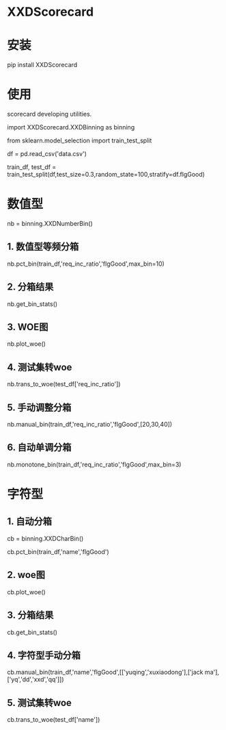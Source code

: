 # XXDScorecard

# 安装

pip install XXDScorecard

# 使用

scorecard developing utilities.

import  XXDScorecard.XXDBinning as binning

from sklearn.model_selection import train_test_split

df = pd.read_csv('data.csv')

train_df, test_df = train_test_split(df,test_size=0.3,random_state=100,stratify=df.flgGood)

# 数值型
nb = binning.XXDNumberBin()

## 1. 数值型等频分箱

nb.pct_bin(train_df,'req_inc_ratio','flgGood',max_bin=10)

## 2. 分箱结果

nb.get_bin_stats()

## 3. WOE图

nb.plot_woe()

## 4. 测试集转woe

nb.trans_to_woe(test_df['req_inc_ratio'])


## 5. 手动调整分箱

nb.manual_bin(train_df,'req_inc_ratio','flgGood',[20,30,40])


## 6. 自动单调分箱

nb.monotone_bin(train_df,'req_inc_ratio','flgGood',max_bin=3)




#  字符型

## 1. 自动分箱

cb = binning.XXDCharBin()

cb.pct_bin(train_df,'name','flgGood')

## 2. woe图
cb.plot_woe()

## 3. 分箱结果
cb.get_bin_stats()

## 4. 字符型手动分箱

cb.manual_bin(train_df,'name','flgGood',[['yuqing','xuxiaodong'],['jack ma'],['yq','dd','xxd','qq']])

## 5. 测试集转woe

cb.trans_to_woe(test_df['name'])


